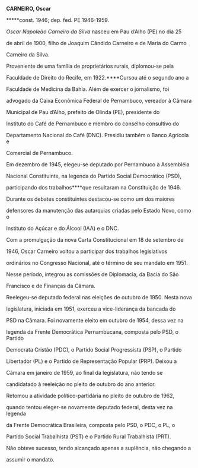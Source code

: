 **CARNEIRO, Oscar**



**\***const. 1946; dep. fed. PE 1946-1959.



*Oscar Napoleão Carneiro da Silva* nasceu em Pau d’Alho (PE) no dia 25

de abril de 1900, filho de Joaquim Cândido Carneiro e de Maria do Carmo

Carneiro da Silva.



Proveniente de uma família de proprietários rurais, diplomou-se pela

Faculdade de Direito do Recife, em 1922.****Cursou até o segundo ano a

Faculdade de Medicina da Bahia. Além de exercer o jornalismo, foi

advogado da Caixa Econômica Federal de Pernambuco, vereador à Câmara

Municipal de Pau d’Alho, prefeito de Olinda (PE), presidente do

Instituto do Café de Pernambuco e membro do conselho consultivo do

Departamento Nacional do Café (DNC). Presidiu também o Banco Agrícola e

Comercial de Pernambuco.



Em dezembro de 1945, elegeu-se deputado por Pernambuco à Assembléia

Nacional Constituinte, na legenda do Partido Social Democrático (PSD),

participando dos trabalhos****que resultaram na Constituição de 1946.

Durante os debates constituintes destacou-se como um dos maiores

defensores da manutenção das autarquias criadas pelo Estado Novo, como o

Instituto do Açúcar e do Álcool (IAA) e o DNC.



Com a promulgação da nova Carta Constitucional em 18 de setembro de

1946, Oscar Carneiro voltou a participar dos trabalhos legislativos

ordinários no Congresso Nacional, até o término de seu mandato em 1951.

Nesse período, integrou as comissões de Diplomacia, da Bacia do São

Francisco e de Finanças da Câmara.



Reelegeu-se deputado federal nas eleições de outubro de 1950. Nesta nova

legislatura, iniciada em 1951, exerceu a vice-liderança da bancada do

PSD na Câmara. Foi novamente eleito em outubro de 1954, dessa vez na

legenda da Frente Democrática Pernambucana, composta pelo PSD, o Partido

Democrata Cristão (PDC), o Partido Social Progressista (PSP), o Partido

Libertador (PL) e o Partido de Representação Popular (PRP). Deixou a

Câmara em janeiro de 1959, ao final da legislatura, não tendo se

candidatado à reeleição no pleito de outubro do ano anterior.



Retomou a atividade político-partidária no pleito de outubro de 1962,

quando tentou eleger-se novamente deputado federal, desta vez na legenda

da Frente Democrática Brasileira, composta pelo PSD, o PDC, o PL, o

Partido Social Trabalhista (PST) e o Partido Rural Trabalhista (PRT).

Não obteve sucesso, tendo alcançado apenas a suplência, não chegando a

assumir o mandato.



